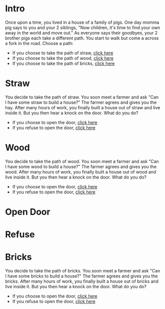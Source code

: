 # Intro

Once upon a time, you lived in a house of a family of pigs.  One day momma pig says to you and your 2 siblings, "Now children, it's time to find your own away in the world and move out."  As everyone says their goodbyes, your 2 brother pigs each take a different path.  You start to walk but come a across a fork in the road.  Choose a path:
- If you choose to take the path of straw, [click here](#Straw)
- If you choose to take the path of wood, [click here](#Wood)
- If you choose to take the path of bricks, [click here](#Bricks)

# Straw
You decide to take the path of straw.  You soon meet a farmer and ask "Can I have some straw to build a house?"  The farmer agrees and gives you the hay.  After many hours of work, you finally built a house out of straw and live inside it.  But you then hear a knock on the door.  What do you do?
- If you choose to open the door, [click here](#OpenDoor)
- If you refuse to open the door, [click here](#Refuse)

# Wood
You decide to take the path of wood.  You soon meet a farmer and ask "Can I have some wood to build a house?"  The farmer agrees and gives you the wood.  After many hours of work, you finally built a house out of wood and live inside it.  But you then hear a knock on the door.  What do you do?
- If you choose to open the door, [click here](#OpenDoor)
- If you refuse to open the door, [click here](#refuse)

# Open Door

# Refuse

# Bricks
You decide to take the path of bricks.  You soon meet a farmer and ask "Can I have some bricks to build a house?"  The farmer agrees and gives you the bricks.  After many hours of work, you finally built a house out of bricks and live inside it.  But you then hear a knock on the door.  What do you do?
- If you choose to open the door, [click here](#OpenDoor)
- If you refuse to open the door, [click here](#refuse)